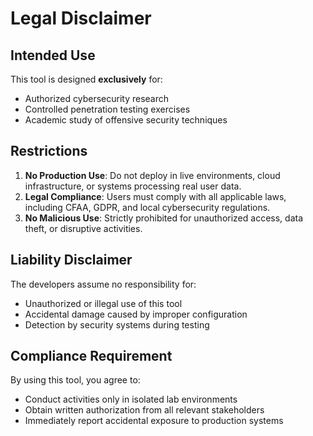 # Legal Disclaimer

## Intended Use  
This tool is designed **exclusively** for:  
- Authorized cybersecurity research  
- Controlled penetration testing exercises  
- Academic study of offensive security techniques  

## Restrictions  
1. **No Production Use**: Do not deploy in live environments, cloud infrastructure, or systems processing real user data.  
2. **Legal Compliance**: Users must comply with all applicable laws, including CFAA, GDPR, and local cybersecurity regulations.  
3. **No Malicious Use**: Strictly prohibited for unauthorized access, data theft, or disruptive activities.  

## Liability Disclaimer  
The developers assume no responsibility for:  
- Unauthorized or illegal use of this tool  
- Accidental damage caused by improper configuration  
- Detection by security systems during testing  

## Compliance Requirement  
By using this tool, you agree to:  
- Conduct activities only in isolated lab environments  
- Obtain written authorization from all relevant stakeholders  
- Immediately report accidental exposure to production systems  
